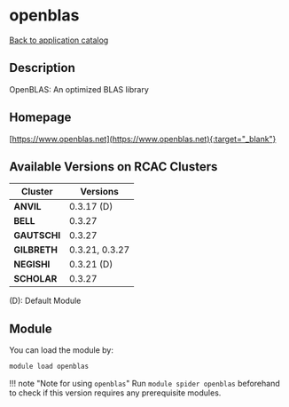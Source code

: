 # openblas

[Back to application catalog](../app_catalog.md)

## Description

OpenBLAS: An optimized BLAS library

## Homepage

[https://www.openblas.net](https://www.openblas.net){:target="_blank"}

## Available Versions on RCAC Clusters

|Cluster|Versions|
|---|---|
**ANVIL**|0.3.17 (D)
**BELL**|0.3.27
**GAUTSCHI**|0.3.27
**GILBRETH**|0.3.21, 0.3.27
**NEGISHI**|0.3.21 (D)
**SCHOLAR**|0.3.27

(D): Default Module

## Module

You can load the module by:

```bash
module load openblas
```

!!! note "Note for using `openblas`"
    Run `module spider openblas` beforehand to check if this version requires any prerequisite modules.
